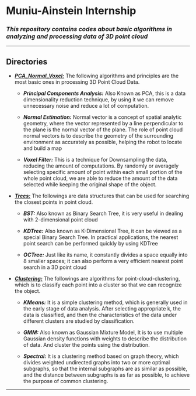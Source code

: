# Muniu-Ainstein Internship

### _This repository contains codes about basic algorithms in analyzing and processing data of 3D point cloud_  

---

## Directories
- **_[PCA_Normal_Voxel:](./PCA_Normal_Voxel)_** The following algorithms and principles are the most basic ones in processing 3D Point 
    Cloud Data.

    * **_Principal Components Analysis:_** Also Known as PCA, this is a data dimensionality 
    reduction technique, by using it we can remove unnecessary noise and reduce a lot of computation.
  
    * **_Normal Estimation:_** Normal vector is a concept of spatial analytic geometry, 
    where the vector represented by a line perpendicular to the plane is the normal vector of the plane. 
    The role of point cloud normal vectors is to describe the geometry of the surrounding environment 
    as accurately as possible, helping the robot to locate and build a map
  
    * **_Voxel Filter:_** This is a technique for Downsampling the data, reducing the amount of computations. 
    By randomly or averagely selecting specific amount of point within each small portion of the whole point cloud,
    we are able to reduce the amount of the data selected while keeping the original shape of the object.


- **_[Trees:](./Trees)_** The followings are data structures that can be used for searching the closest points in point 
    cloud.

    * **_BST:_** Also known as Binary Search Tree, it is very useful in dealing with 2-dimensional point cloud
  
    * **_KDTree:_** Also known as K-Dimensional Tree, it can be viewed as a special Binary Search Tree. 
    In practical applications, the nearest point search can be performed quickly by using KDTree

    * **_OCTree:_** Just like its name, it constantly divides a space equally into 8 smaller spaces; it can also perform 
    a very efficient nearest point search in a 3D point cloud


- **_[Clustering:](./Clustering)_** The followings are algorithms for point-cloud-clustering, which is to classify each point 
    into a cluster so that we can recognize the object.

    * **_KMeans:_** It is a simple clustering method, which is generally used in the early stage of data analysis. 
    After selecting appropriate k, the data is classified, and then the characteristics of the data under different 
    clusters are studied by classification.
  
    * **_GMM:_** Also known as Gaussian Mixture Model, It is to use multiple Gaussian density functions with weights to 
    describe the distribution of data. And cluster the points using the distribution.

    * **_Spectral:_** It is a clustering method based on graph theory, which divides weighted undirected graphs into two 
    or more optimal subgraphs, so that the internal subgraphs are as similar as possible, and the distance between 
    subgraphs is as far as possible, to achieve the purpose of common clustering.

---

